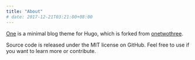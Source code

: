 ```yaml
---
title: "About"
# date: 2017-12-21T03:21:00+08:00
---
```


[One](https://github.com/resugary/hugo-theme-one) is a minimal blog theme for Hugo, which is forked from [onetwothree](https://github.com/schollz/onetwothree). 

Source code is released under the MIT license on GitHub. Feel free to use if you want to learn more or contribute.